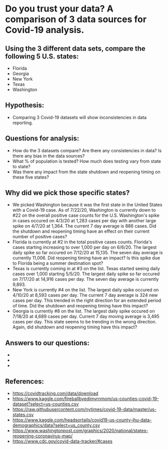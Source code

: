 # Do you trust your data?  A comparison of 3 data sources for Covid-19 analysis.

## Using the 3 different data sets, compare the following 5 U.S. states:
* Florida
* Georgia
* New York
* Texas
* Washington 

## Hypothesis:
* Comparing 3 Covid-19 datasets will show inconsistencies in data reporting.

## Questions for analysis:
* How do the 3 datasets compare?  Are there any consistencies in data?  Is there any bias in the data sources?
* What % of population is tested?  How much does testing vary from state to state?
* Was there any impact from the state shutdown and reopening timing on these five states?

## Why did we pick those specific states?
*  We picked Washington because it was the first state in the United States with a Covid-19 case.  As of 7/22/20, Washington is currently down to #22 on the overall positive case counts for the U.S.  Washington's spike in cases occured on 4/3/20 at 1,283 cases per day with another large spike on 4/7/20 at 1,364. The current 7 day average is 886 cases.  Did the shutdown and reopening timing have an effect on their current number of positive cases? 
* Florida is currently at #2 in the total positive cases counts. Florida's cases starting increasing to over 1,000 per day on 6/6/20.  The largest daily spike so far occured on 7/12/20 at 15,135.  The seven day average is currently 11,006.  Did reopening timing have an impact?  Is this spike due to Florida being a summer destination spot?
* Texas is currently coming in at #3 on the list.  Texas started seeing daily cases over 1,000 starting 5/5/20.  The largest daily spike so far occured on 7/17/20 at 14,916 cases per day.  The seven day average is currently 9,893.
* New York is currently #4 on the list.  The largest daily spike occured on 4/10/20 at 8,593 cases per day.  The current 7 day average is 324 new cases per day.  This trended in the right direction for an extended period of time.  Did the shutdown and reopening timing have this impact?
* Georgia is currently #8 on the list.  The largest daily spike occured on 7/18/20 at 4,689 cases per day.  Current 7 day moving average is 3,495 cases per day.  This state seems to be trending in the wrong direction.  Again, did shutdown and reopening timing have this impact?

## Answers to our questions:
*  
*
*


## References:
* https://covidtracking.com/data/download
* https://www.kaggle.com/fireballbyedimyrnmom/us-counties-covid-19-dataset?select=us-counties.csv
* https://raw.githubusercontent.com/nytimes/covid-19-data/master/us-states.csv
* https://www.kaggle.com/headsortails/covid19-us-county-jhu-data-demographics/data?select=us_county.csv
* https://www.washingtonpost.com/graphics/2020/national/states-reopening-coronavirus-map/
* https://www.cdc.gov/covid-data-tracker/#cases




